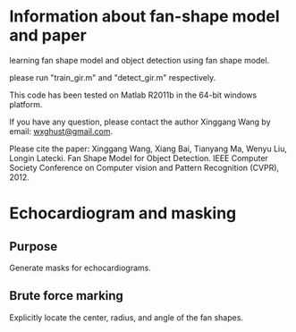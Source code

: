 # Information about fan-shape model and paper

learning fan shape model and object detection using fan shape model.

please run "train_gir.m" and "detect_gir.m" respectively.

This code has been tested on Matlab R2011b in the 64-bit windows platform.

If you have any question, please contact the author Xinggang Wang by email: wxghust@gmail.com.

Please cite the paper:
Xinggang Wang, Xiang Bai, Tianyang Ma, Wenyu Liu, Longin Latecki. Fan Shape Model for Object Detection. IEEE Computer Society Conference on Computer vision and Pattern Recognition (CVPR), 2012.


# Echocardiogram and masking

## Purpose
Generate masks for echocardiograms.

## Brute force marking
Explicitly locate the center, radius, and angle of the fan shapes.
